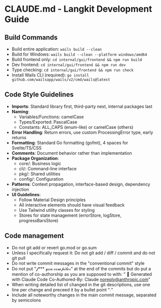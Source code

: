 # CLAUDE.md - Langkit Development Guide

## Build Commands
- Build entire application: `wails build --clean`
- Build for Windows: `wails build --clean --platform windows/amd64`
- Build frontend only: `cd internal/gui/frontend && npm run build`
- Dev frontend: `cd internal/gui/frontend && npm run dev`
- Type checking: `cd internal/gui/frontend && npm run check`
- Install Wails CLI (required): `go install github.com/wailsapp/wails/v2/cmd/wails@latest`

## Code Style Guidelines
- **Imports**: Standard library first, third-party next, internal packages last
- **Naming**: 
  - Variables/Functions: camelCase
  - Types/Exported: PascalCase
  - Constants: ALL_CAPS (enum-like) or camelCase (others)
- **Error Handling**: Return errors, use custom ProcessingError type, early returns
- **Formatting**: Standard Go formatting (gofmt), 4 spaces for Svelte/TS/CSS
- **Comments**: Document behavior rather than implementation
- **Package Organization**:
  - core/: Business logic
  - cli/: Command-line interface
  - pkg/: Shared utilities
  - config/: Configuration
- **Patterns**: Context propagation, interface-based design, dependency injection
- **UI Guidelines**:
  - Follow Material Design principles
  - All interactive elements should have visual feedback
  - Use Tailwind utility classes for styling
  - Stores for state management (errorStore, logStore, progressBarsStore)

## Code management
- Do not git add or revert go.mod or go.sum
- Unless I specifically request it: Do not git add / diff / commit and do not git pull
- Do not write commit messages in the "conventional commit" style
- Do not put "𝒻*** 𝓎ℴ𝓊 𝒸ℴ𝓂𝓅𝒾𝓁ℯ𝓇" at the end of the commits but do put a mention of co-authorship as you are supposed to with: "
🤖 Generated with Claude Code
Co-Authored-By: Claude <noreply@anthropic.com>"
- When writing detailed list of changed in the git descriptions, use one line per change and preceed it by a bullet point "∙"
- Include all noteworthy changes in the main commit message, separated by semicolons
